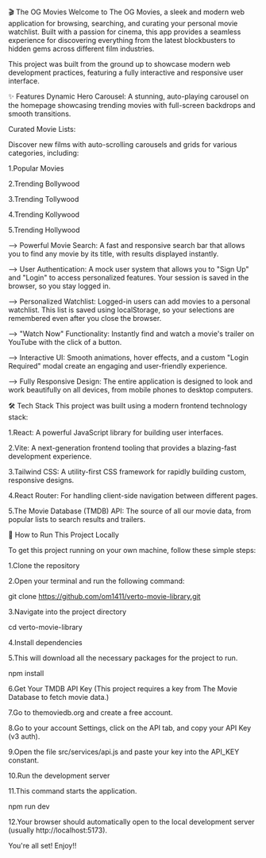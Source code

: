 🎬 The OG Movies
Welcome to The OG Movies, a sleek and modern web application for browsing, searching, and curating your personal movie watchlist. Built with a passion for cinema, this app provides a seamless experience for discovering everything from the latest blockbusters to hidden gems across different film industries.

This project was built from the ground up to showcase modern web development practices, featuring a fully interactive and responsive user interface.

✨ Features
Dynamic Hero Carousel: A stunning, auto-playing carousel on the homepage showcasing trending movies with full-screen backdrops and smooth transitions.

Curated Movie Lists: 

Discover new films with auto-scrolling carousels and grids for various categories, including:

1.Popular Movies

2.Trending Bollywood

3.Trending Tollywood

4.Trending Kollywood

5.Trending Hollywood


--> Powerful Movie Search: A fast and responsive search bar that allows you to find any movie by its title, with results displayed instantly.

--> User Authentication: A mock user system that allows you to "Sign Up" and "Login" to access personalized features. Your session is saved in the browser, so you stay logged in.

--> Personalized Watchlist: Logged-in users can add movies to a personal watchlist. This list is saved using localStorage, so your selections are remembered even after you close the browser.

--> "Watch Now" Functionality: Instantly find and watch a movie's trailer on YouTube with the click of a button.

--> Interactive UI: Smooth animations, hover effects, and a custom "Login Required" modal create an engaging and user-friendly experience.

--> Fully Responsive Design: The entire application is designed to look and work beautifully on all devices, from mobile phones to desktop computers.


🛠️ Tech Stack
This project was built using a modern frontend technology stack:

1.React: A powerful JavaScript library for building user interfaces.

2.Vite: A next-generation frontend tooling that provides a blazing-fast development experience.

3.Tailwind CSS: A utility-first CSS framework for rapidly building custom, responsive designs.

4.React Router: For handling client-side navigation between different pages.

5.The Movie Database (TMDB) API: The source of all our movie data, from popular lists to search results and trailers.


🚀 How to Run This Project Locally

To get this project running on your own machine, follow these simple steps:

1.Clone the repository

2.Open your terminal and run the following command:

git clone https://github.com/om1411/verto-movie-library.git

3.Navigate into the project directory

cd verto-movie-library

4.Install dependencies

5.This will download all the necessary packages for the project to run.

npm install

6.Get Your TMDB API Key (This project requires a key from The Movie Database to fetch movie data.)

7.Go to themoviedb.org and create a free account.

8.Go to your account Settings, click on the API tab, and copy your API Key (v3 auth).

9.Open the file src/services/api.js and paste your key into the API_KEY constant.

10.Run the development server

11.This command starts the application.

npm run dev

12.Your browser should automatically open to the local development server (usually http://localhost:5173). 


You're all set! Enjoy!!
